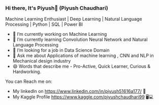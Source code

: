 ### Hi there, It's Piyush👋 (Piyush Chaudhari)

Machine Learning Enthusiast | Deep Learning | Natural Language Processing | Python | SQL | Power BI

- 🔭 I’m currently working on Machine Learning
- 🌱 I’m currently learning Convolution Neural Network and Natural Language Processing
- 👯 I’m looking for a job in Data Science Domain
- 💬 Ask me about Applications of machine learning , CNN and NLP in Mechanical design industry
- 😄 Words that describe me - Pro-Active, Quick Learner, Curious & Hardworking.


You can Reach me on:
  - My linkedIn on  https://www.linkedin.com/in/piyush51616a177/ 💼
  - My Kaggle Profile   https://www.kaggle.com/piyushchaudhari99 🖥💻


